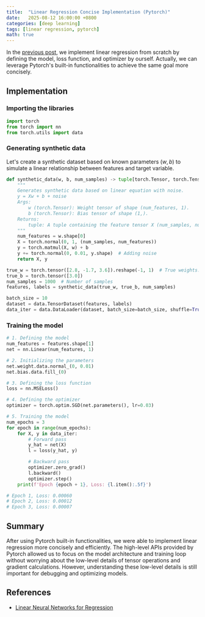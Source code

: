 ```yaml
---
title:  "Linear Regression Concise Implementation (Pytorch)"
date:   2025-08-12 16:00:00 +0800
categories: [deep learning]
tags: [linear regression, pytorch]
math: true
---
```


In the [previous post](/posts/linear-regression-implementation-scratch/), we implement linear regression from scratch by defining the model, loss function, and optimizer by ourself. Actually, we can leverage Pytorch's built-in functionalities to achieve the same goal more concisely.

## Implementation

### Importing the libraries

```python
import torch
from torch import nn
from torch.utils import data
```

### Generating synthetic data

Let's create a synthetic dataset based on known parameters $(w, b)$ to simulate a linear relationship between features and target variable.

```python
def synthetic_data(w, b, num_samples) -> tuple[torch.Tensor, torch.Tensor]:
    """
    Generates synthetic data based on linear equation with noise.
    y = Xw + b + noise
    Args:
        w (torch.Tensor): Weight tensor of shape (num_features, 1).
        b (torch.Tensor): Bias tensor of shape (1,).
    Returns:
        tuple: A tuple containing the feature tensor X (num_samples, num_features) and the label tensor y (num_samples, 1).
    """
    num_features = w.shape[0]
    X = torch.normal(0, 1, (num_samples, num_features))
    y = torch.matmul(X, w) + b 
    y += torch.normal(0, 0.01, y.shape)  # Adding noise
    return X, y
```

```python
true_w = torch.tensor([2.8, -1.7, 3.6]).reshape(-1, 1)  # True weights: (num_features, 1)
true_b = torch.tensor([3.0])
num_samples = 1000  # Number of samples
features, labels = synthetic_data(true_w, true_b, num_samples)
```

```python
batch_size = 10
dataset = data.TensorDataset(features, labels)
data_iter = data.DataLoader(dataset, batch_size=batch_size, shuffle=True)
```

### Training the model

```python
# 1. Defining the model
num_features = features.shape[1]
net = nn.Linear(num_features, 1)

# 2. Initializing the parameters
net.weight.data.normal_(0, 0.01)
net.bias.data.fill_(0)

# 3. Defining the loss function
loss = nn.MSELoss()

# 4. Defining the optimizer
optimizer = torch.optim.SGD(net.parameters(), lr=0.03)

# 5. Training the model
num_epochs = 3
for epoch in range(num_epochs):
    for X, y in data_iter:
        # Forward pass
        y_hat = net(X)
        l = loss(y_hat, y)

        # Backward pass
        optimizer.zero_grad()
        l.backward()
        optimizer.step()
    print(f'Epoch {epoch + 1}, Loss: {l.item():.5f}')

# Epoch 1, Loss: 0.00060
# Epoch 2, Loss: 0.00012
# Epoch 3, Loss: 0.00007
```

## Summary

After using Pytorch built-in functionalities, we were able to implement linear regression more concisely and efficiently. The high-level APIs provided by Pytorch allowed us to focus on the model architecture and training loop without worrying about the low-level details of tensor operations and gradient calculations. However, understanding these low-level details is still important for debugging and optimizing models.

## References

- [Linear Neural Networks for Regression](https://d2l.ai/chapter_linear-regression/index.html)